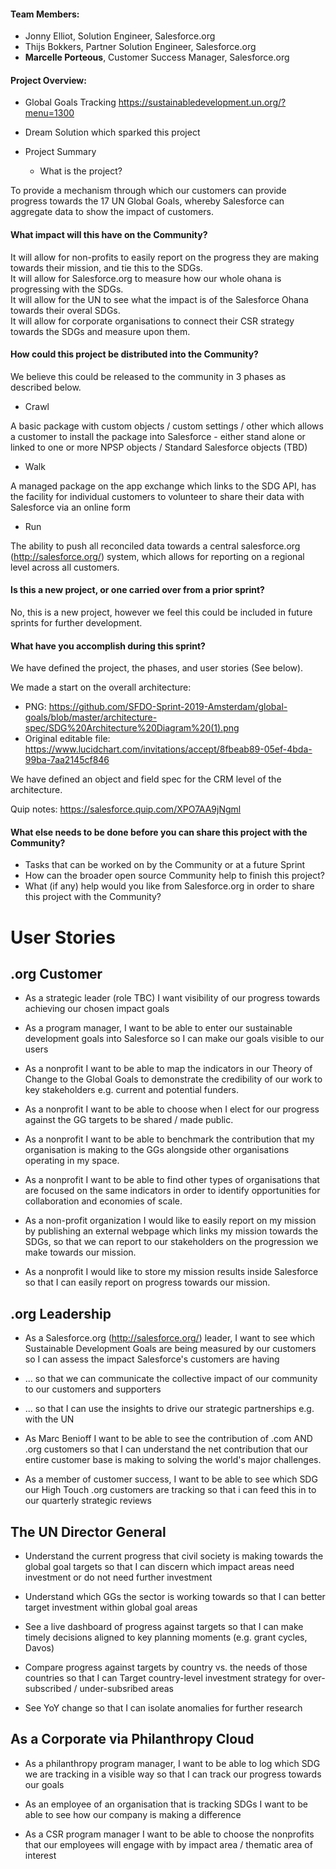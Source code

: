 
#### Team Members:

* Jonny Elliot, Solution Engineer, Salesforce.org
* Thijs Bokkers, Partner Solution Engineer, Salesforce.org
* <b>Marcelle Porteous</b>, Customer Success Manager, Salesforce.org


#### Project Overview:

* Global Goals Tracking
https://sustainabledevelopment.un.org/?menu=1300

* Dream Solution which sparked this project

* Project Summary
    * What is the project?
    
To provide a mechanism through which our customers can provide progress towards the 17 UN Global Goals, whereby Salesforce can aggregate data to show the impact of customers.
    
#### What impact will this have on the Community?
    
It will allow for non-profits to easily report on the progress they are making towards their mission, and tie this to the SDGs. <BR>
It will allow for Salesforce.org to measure how our whole ohana is progressing with the SDGs. <BR>
It will allow for the UN to see what the impact is of the Salesforce Ohana towards their overal SDGs. <BR>
It will allow for corporate organisations to connect their CSR strategy towards the SDGs and measure upon them.
    
#### How could this project be distributed into the Community? 
    
We believe this could be released to the community in 3 phases as described below. 
    
   * Crawl
    
A basic package with custom objects / custom settings / other which allows a customer to install the package into Salesforce - either stand alone or linked to one or more NPSP objects / Standard Salesforce objects (TBD)
    
   * Walk
    
A managed package on the app exchange which links to the SDG API,  has the facility for individual customers to volunteer to share their data with Salesforce via an online form
    
   * Run
    
The ability to push all reconciled data towards a central salesforce.org (http://salesforce.org/) system, which allows for reporting on a regional level across all customers.
    
#### Is this a new project, or one carried over from a prior sprint?
    
No, this is a new project, however we feel this could be included in future sprints for further development. 


#### What have you accomplish during this sprint?

We have defined the project, the phases, and user stories (See below).

We made a start on the overall architecture:
* PNG: https://github.com/SFDO-Sprint-2019-Amsterdam/global-goals/blob/master/architecture-spec/SDG%20Architecture%20Diagram%20(1).png
* Original editable file: https://www.lucidchart.com/invitations/accept/8fbeab89-05ef-4bda-99ba-7aa2145cf846

We have defined an object and field spec for the CRM level of the architecture. 

Quip notes: https://salesforce.quip.com/XPO7AA9jNgml <BR>

#### What else needs to be done before you can share this project with the Community?

* Tasks that can be worked on by the Community or at a future Sprint
* How can the broader open source Community help to finish this project?
* What (if any) help would you like from Salesforce.org in order to share this project with the Community?

# User Stories

## .org Customer

* As a strategic leader (role TBC) I want visibility of our progress towards achieving our chosen impact goals

* As a program manager, I want to be able to enter our sustainable development goals into Salesforce so I can make our goals visible to our users

* As a nonprofit I want to be able to map the indicators in our Theory of Change to the Global Goals to demonstrate the credibility of our work to key stakeholders e.g. current and potential funders.

* As a nonprofit I want to be able to choose when I elect for our progress against the GG targets to be shared / made public. 

* As a nonprofit I want to be able to benchmark the contribution that my organisation is making to the GGs alongside other organisations operating in my space.

* As a nonprofit I want to be able to find other types of organisations that are focused on the same indicators in order to identify opportunities for collaboration and economies of scale. 

* As a non-profit organization I would like to easily report on my mission by publishing an external webpage which links my mission towards the SDGs, so that we can report to our stakeholders on the progression we make towards our mission. 

* As a nonprofit I would like to store my mission results inside Salesforce so that I can easily report on progress towards our mission. 


## .org Leadership

* As a Salesforce.org (http://salesforce.org/) leader, I want to see which Sustainable Development Goals are being measured by our customers so I can assess the impact Salesforce's customers are having

* ... so that we can communicate the collective impact of our community to our customers and supporters

* ... so that I can use the insights to drive our strategic partnerships e.g. with the UN

* As Marc Benioff I want to be able to see the contribution of .com AND .org customers so that I can understand the net contribution that our entire customer base is making to solving the world's major challenges.

* As a member of customer success, I want to be able to see which SDG our High Touch .org customers are tracking so that i can feed this in to our quarterly strategic reviews

## The UN Director General

* Understand the current progress that civil society is making towards the global goal targets so that I can discern which impact areas need investment or do not need further investment

* Understand which GGs the sector is working towards so that I can better target investment within global goal areas

* See a live dashboard of progress against targets so that I can make timely decisions aligned to key planning moments (e.g. grant cycles, Davos)

* Compare progress against targets by country vs. the needs of those countries so that I can Target country-level investment strategy for over-subscribed / under-subsribed areas

* See YoY change so that I can isolate anomalies for further research


## As a Corporate via Philanthropy Cloud

* As a philanthropy program manager, I want to be able to log which SDG we are tracking in a visible way so that I can track our progress towards our goals

* As an employee of an organisation that is tracking SDGs I want to be able to see how our company is making a difference

* As a CSR program manager I want to be able to choose the nonprofits that our employees will engage with by impact area / thematic area of interest

